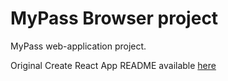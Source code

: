 # MyPass Browser project

MyPass web-application project.

Original Create React App README available [here](./README_CRA.md)
